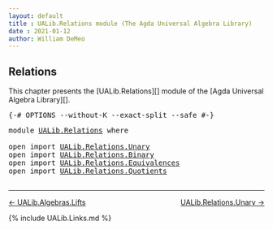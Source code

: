 ```yaml
---
layout: default
title : UALib.Relations module (The Agda Universal Algebra Library)
date : 2021-01-12
author: William DeMeo
---
```


## <a id="relations">Relations</a>

This chapter presents the [UALib.Relations][] module of the [Agda Universal Algebra Library][].

<pre class="Agda">
<a id="286" class="Symbol">{-#</a> <a id="290" class="Keyword">OPTIONS</a> <a id="298" class="Pragma">--without-K</a> <a id="310" class="Pragma">--exact-split</a> <a id="324" class="Pragma">--safe</a> <a id="331" class="Symbol">#-}</a>
</pre>

<pre class="Agda">
<a id="360" class="Keyword">module</a> <a id="367" href="UALib.Relations.html" class="Module">UALib.Relations</a> <a id="383" class="Keyword">where</a>

<a id="390" class="Keyword">open</a> <a id="395" class="Keyword">import</a> <a id="402" href="UALib.Relations.Unary.html" class="Module">UALib.Relations.Unary</a>
<a id="424" class="Keyword">open</a> <a id="429" class="Keyword">import</a> <a id="436" href="UALib.Relations.Binary.html" class="Module">UALib.Relations.Binary</a>
<a id="459" class="Keyword">open</a> <a id="464" class="Keyword">import</a> <a id="471" href="UALib.Relations.Equivalences.html" class="Module">UALib.Relations.Equivalences</a>
<a id="500" class="Keyword">open</a> <a id="505" class="Keyword">import</a> <a id="512" href="UALib.Relations.Quotients.html" class="Module">UALib.Relations.Quotients</a>

</pre>

-------------------------------------

[← UALib.Algebras.Lifts](UALib.Algebras.Lifts.html)
<span style="float:right;">[UALib.Relations.Unary →](UALib.Relations.Unary.html)</span>

{% include UALib.Links.md %}
